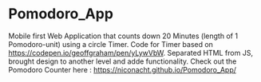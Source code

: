 # Pomodoro_App

Mobile first Web Application that counts down 20 Minutes (length of 1 Pomodoro-unit) using a circle Timer. 
Code for Timer based on https://codepen.io/geoffgraham/pen/yLywVbW. 
Separated HTML from JS, brought design to another level and adde functionality.
Check out the Pomodoro Counter here : https://niconacht.github.io/Pomodoro_App/
